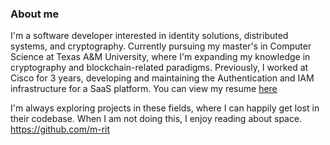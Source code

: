 
### About me

I'm a software developer interested in identity solutions, distributed systems, and cryptography. Currently pursuing my master's in Computer Science at Texas A&M University, where I'm expanding my knowledge in cryptography and blockchain-related paradigms. Previously, I worked at Cisco for 3 years, developing and maintaining the Authentication and IAM infrastructure for a SaaS platform. You can view my resume [here](https://drive.google.com/file/d/1xgMqgTL4Ja7v-YOzFwexJR8N14hKy4TT/view?usp=sharing)

I'm always exploring projects in these fields, where I can happily get lost in their codebase. When I am not doing this, I enjoy reading about space.
https://github.com/m-rit
